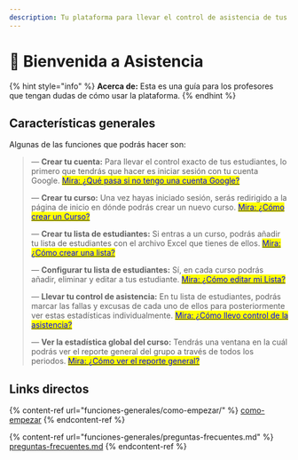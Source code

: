 ```yaml
---
description: Tu plataforma para llevar el control de asistencia de tus estudantes
---
```


# 👋 Bienvenida a Asistencia

{% hint style="info" %}
**Acerca de:** Esta es una guía para los profesores que tengan dudas de cómo usar la plataforma.
{% endhint %}

## Características generales

Algunas de las funciones que podrás hacer son:

> — **Crear tu cuenta:** Para llevar el control exacto de tus estudiantes, lo primero que tendrás que hacer es iniciar sesión con tu cuenta Google. [<mark style="color:blue;">Mira: ¿Qué pasa si no tengo una cuenta Google?</mark>](funciones-generales/como-empezar/#que-tengo-que-hacer-si-no-tengo-cuenta-de-google)
>
>
>
> — **Crear tu curso:** Una vez hayas iniciado sesión, serás redirigido a la página de inicio en dónde podrás crear un nuevo curso. [<mark style="color:blue;">Mira: ¿Cómo crear un Curso?</mark>](funciones-generales/como-empezar/or-crear-un-nuevo-curso.md)
>
>
>
> — **Crear tu lista de estudiantes:** Si entras a un curso,  podrás añadir tu lista de estudiantes con el archivo Excel que tienes de ellos. [<mark style="color:blue;">Mira: ¿Cómo crear una lista?</mark>](funciones-generales/como-empezar/or-crear-lista-de-estudiantes.md)
>
>
>
> — **Configurar tu lista de estudiantes:** Sí, en cada curso podrás añadir, eliminar y editar a tus estudiante. [<mark style="color:blue;">Mira: ¿Cómo editar mi Lista?</mark>](funciones-generales/como-empezar/or-configurar-lista-de-estudiantes.md)
>
>
>
> — **Llevar tu control de asistencia:** En tu lista de estudiantes, podrás marcar las fallas y excusas de cada uno de ellos para posteriormente ver estas estadísticas individualmente. [<mark style="color:blue;">Mira: ¿Cómo llevo control de la asistencia?</mark>](funciones-generales/como-empezar/or-llevar-el-control-de-asistencia.md)
>
>
>
> — **Ver la estadística global del curso:** Tendrás una ventana en la cuál podrás ver el reporte general del grupo a través de todos los periodos. [<mark style="color:blue;">Mira: ¿Cómo ver el reporte general?</mark>](funciones-generales/como-empezar/or-ver-reporte-general.md)

## Links directos

{% content-ref url="funciones-generales/como-empezar/" %}
[como-empezar](funciones-generales/como-empezar/)
{% endcontent-ref %}

{% content-ref url="funciones-generales/preguntas-frecuentes.md" %}
[preguntas-frecuentes.md](funciones-generales/preguntas-frecuentes.md)
{% endcontent-ref %}

